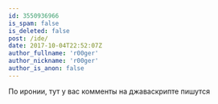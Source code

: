 ```yaml
---
id: 3550936966
is_spam: false
is_deleted: false
post: /ide/
date: 2017-10-04T22:52:07Z
author_fullname: 'r00ger'
author_nickname: 'r00ger'
author_is_anon: false
---
```


<p>По иронии, тут у вас комменты на джаваскрипте пишутся</p>
